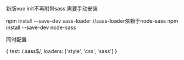 新版vue init不再附带sass 需要手动安装

npm install --save-dev sass-loader
//sass-loader依赖于node-sass
npm install --save-dev node-sass


同时配置

{
  test: /\.sass$/,
  loaders: ['style', 'css', 'sass']
}
